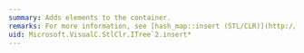 ```yaml
---
summary: Adds elements to the container.
remarks: For more information, see [hash_map::insert (STL/CLR)](http://msdn.microsoft.com/library/52926ec7-ad4e-4791-a043-46136ee40a69), [hash_multimap::insert (STL/CLR)](http://msdn.microsoft.com/library/51cd98b0-c959-4a44-b914-582c00681bd7), [hash_set::insert (STL/CLR)](http://msdn.microsoft.com/library/0a9bc9aa-012e-4101-9e8c-f1f4b6b76af7), and [hash_multiset::insert (STL/CLR)](http://msdn.microsoft.com/library/e7254f30-a514-4ddc-bf53-38aafbe9e8eb).
uid: Microsoft.VisualC.StlClr.ITree`2.insert*
---
```

